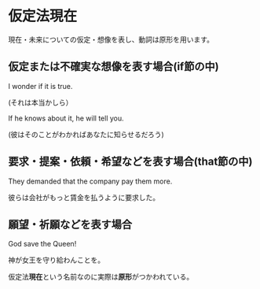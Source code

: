 仮定法現在
==========

現在・未来についての仮定・想像を表し、動詞は原形を用います。

## 仮定または不確実な想像を表す場合(if節の中)
I wonder if it is true.

(それは本当かしら）

If he knows about it, he will tell you.

(彼はそのことがわかればあなたに知らせるだろう)

## 要求・提案・依頼・希望などを表す場合(that節の中)
They demanded that the company pay them more.

彼らは会社がもっと賃金を払うように要求した。

## 願望・祈願などを表す場合

God save the Queen!

神が女王を守り給わんことを。

仮定法**現在**という名前なのに実際は**原形**がつかわれている。
